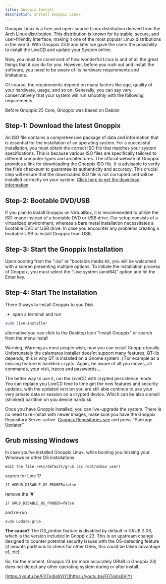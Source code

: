 ```yaml
---
title: Gnoppix Install  
description: Install Gnoppix Linux
---
```


Gnoppix Linux is a free and open-source Linux distribution derived from the Arch Linux distribution. This distribution is known for its stable, secure, and user-friendly interface, making it one of the most popular Linux distributions in the world. With Gnoppix 23.9 and later we gave the users the possibility to install the LiveCD and update your System online.

Now, you must be convinced of how wonderful Linux is and of all the great things that it can do for you. However, before you rush out and install the software, you need to be aware of its hardware requirements and limitations.

Of course, the requirements depend on many factors like age, quality of your hardware, usage, and so on. Generally, you can say very conservatively that your system will run smoothly with the following requirements.

Before Gnoppix 25 Core, Gnoppix was based on Debian

Step-1: Download the latest Gnoppix
-----------------------------------

An ISO file contains a comprehensive package of data and information that is essential for the installation of an operating system. For a successful installation, you must obtain the correct ISO file that matches your system specifications. This is because various ISO files are specifically tailored to different computer types and architectures. The official website of Gnoppix provides a link for downloading the Gnoppix ISO file. It is advisable to verify the file’s checksum to guarantee its authenticity and accuracy. This crucial step will ensure that the downloaded ISO file is not corrupted and will be installed correctly on your system. [Click here to get the download information](https://wiki.gnoppix.org/gnoppix_basic/download/)

Step-2: Bootable DVD/USB
------------------------

If you plan to install Gnoppix on VirtualBox, it is recommended to utilize the ISO image instead of a bootable DVD or USB drive. Our setup consists of a virtualized environment, whereas a bare metal installation necessitates a bootable DVD or USB drive. In case you encounter any problems creating a bootable USB to install Gnoppix from USB.

Step-3: Start the Gnoppix Installation
--------------------------------------

Upon booting from the “.iso” or “bootable media kit, you will be welcomed with a screen presenting multiple options. To initiate the installation process of Gnoppix, you must select the “Live system (amd64)” option and hit the Enter key.

Step-4: Start The Installation
------------------------------

There 3 ways to install Gnoppix to you Disk

*   open a terminal and run
    
```sh
sudo live-installer
```

alternative you can click to the Desktop Icon "Install Gnoppix" or search from the menu install

Warning, Warning as most people wish, now you can install Gnoppix locally. Unfortunately the calamares installer does’nt support many features, QT-lib depends, this is why QT is installed on a Gnome system :) For example as a missing feature is harddisk crypto. Again, be aware of all you moves, all commands, your visit, traces and passwords….

The better way to use it, run the LiveCD with crypted persistence mode. You can replace you LiveCD time to time get the new features and security updates, with the updated version you are still able continue to use your very private data or session on a crypted device. Which can be also a small (shinked) partition on you device harddisk.

Once you have Gnoppix installed, you can live-upgrade the system. There is no need to re-install with newer images, make sure you have the Gnoppix Repository Server active. [Gnoppix Repositories see](https://wiki.gnoppix.org/installation/repo/ "https://wiki.gnoppix.org/installation/repo/") and press “Package Updater”

Grub missing Windows
--------------------

In case you’ve installed Gnoppix Linux, while booting you missing your Windows or other OS installations

`edit the file /etc/default/grub (as root/admin user)`

search for Line 17

`17 #GRUB_DISABLE_OS_PROBER=false`

remove the ‘#’

`17 GRUB_DISABLE_OS_PROBER=false`

and re-run

`sudo update-grub`

**The cause?** The OS\_prober feature is disabled by default in GRUB 2.06, which is the version included in Gnoppix 23. This is an upstream change designed to counter potential security issues with the OS-detecting feature (it mounts partitions to check for other OSes, this could be taken advantage of, etc).

So, for the moment, Gnoppix 23 (or more accurately GRUB in Gnoppix 23) does not detect any other operating system during or after install.

[https://youtu.be/F0Tqdis6ViY](https://youtu.be/F0Tqdis6ViY)
 
